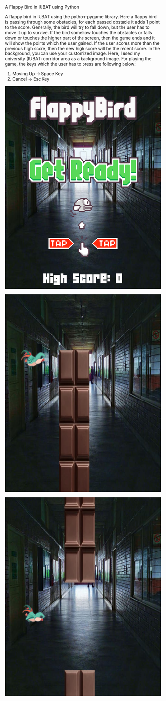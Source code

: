 A Flappy Bird in IUBAT using Python

A flappy bird in IUBAT using the python-pygame library. Here a flappy bird is passing through some obstacles, for each passed obstacle it adds 1 point to the score. Generally, the bird will try to fall down, but the user has to move it up to survive. If the bird somehow touches the obstacles or falls down or touches the higher part of the screen, then the game ends and it will show the points which the user gained. If the user scores more than the previous high score, then the new high score will be the recent score. In the background, you can use your customized image. Here, I used my university (IUBAT) corridor area as a background image. For playing the game, the keys which the user has to press are following below:

1. Moving Up -> Space Key
2. Cancel -> Esc Key

![](image/title_page.png)

![](image/moving_bird1.png)

![](image/moving_bird2.png)
